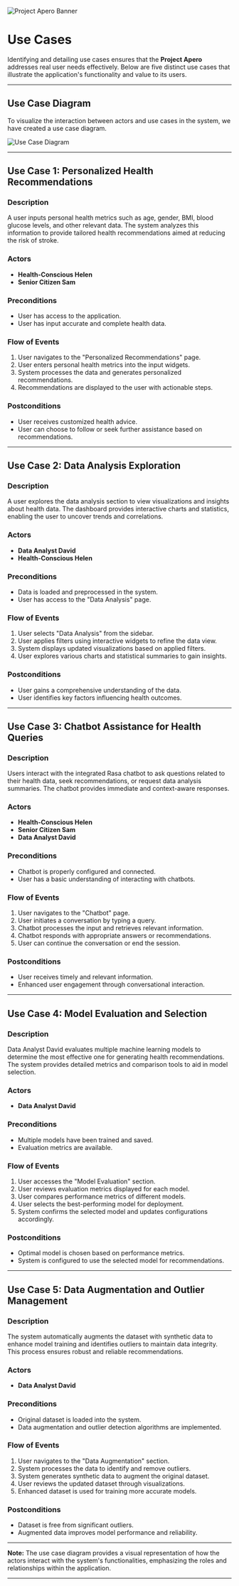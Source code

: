 ![Project Apero Banner](./img/ASP_Banner.png)

# **Use Cases**

Identifying and detailing use cases ensures that the **Project Apero** addresses real user needs effectively. Below are five distinct use cases that illustrate the application's functionality and value to its users.

---

## **Use Case Diagram**

To visualize the interaction between actors and use cases in the system, we have created a use case diagram.

![Use Case Diagram](./img/use_case_diagram.png)

---

## **Use Case 1: Personalized Health Recommendations**

### **Description**

A user inputs personal health metrics such as age, gender, BMI, blood glucose levels, and other relevant data. The system analyzes this information to provide tailored health recommendations aimed at reducing the risk of stroke.

### **Actors**

- **Health-Conscious Helen**
- **Senior Citizen Sam**

### **Preconditions**

- User has access to the application.
- User has input accurate and complete health data.

### **Flow of Events**

1. User navigates to the "Personalized Recommendations" page.
2. User enters personal health metrics into the input widgets.
3. System processes the data and generates personalized recommendations.
4. Recommendations are displayed to the user with actionable steps.

### **Postconditions**

- User receives customized health advice.
- User can choose to follow or seek further assistance based on recommendations.

---

## **Use Case 2: Data Analysis Exploration**

### **Description**

A user explores the data analysis section to view visualizations and insights about health data. The dashboard provides interactive charts and statistics, enabling the user to uncover trends and correlations.

### **Actors**

- **Data Analyst David**
- **Health-Conscious Helen**

### **Preconditions**

- Data is loaded and preprocessed in the system.
- User has access to the "Data Analysis" page.

### **Flow of Events**

1. User selects "Data Analysis" from the sidebar.
2. User applies filters using interactive widgets to refine the data view.
3. System displays updated visualizations based on applied filters.
4. User explores various charts and statistical summaries to gain insights.

### **Postconditions**

- User gains a comprehensive understanding of the data.
- User identifies key factors influencing health outcomes.

---

## **Use Case 3: Chatbot Assistance for Health Queries**

### **Description**

Users interact with the integrated Rasa chatbot to ask questions related to their health data, seek recommendations, or request data analysis summaries. The chatbot provides immediate and context-aware responses.

### **Actors**

- **Health-Conscious Helen**
- **Senior Citizen Sam**
- **Data Analyst David**

### **Preconditions**

- Chatbot is properly configured and connected.
- User has a basic understanding of interacting with chatbots.

### **Flow of Events**

1. User navigates to the "Chatbot" page.
2. User initiates a conversation by typing a query.
3. Chatbot processes the input and retrieves relevant information.
4. Chatbot responds with appropriate answers or recommendations.
5. User can continue the conversation or end the session.

### **Postconditions**

- User receives timely and relevant information.
- Enhanced user engagement through conversational interaction.

---

## **Use Case 4: Model Evaluation and Selection**

### **Description**

Data Analyst David evaluates multiple machine learning models to determine the most effective one for generating health recommendations. The system provides detailed metrics and comparison tools to aid in model selection.

### **Actors**

- **Data Analyst David**

### **Preconditions**

- Multiple models have been trained and saved.
- Evaluation metrics are available.

### **Flow of Events**

1. User accesses the "Model Evaluation" section.
2. User reviews evaluation metrics displayed for each model.
3. User compares performance metrics of different models.
4. User selects the best-performing model for deployment.
5. System confirms the selected model and updates configurations accordingly.

### **Postconditions**

- Optimal model is chosen based on performance metrics.
- System is configured to use the selected model for recommendations.

---

## **Use Case 5: Data Augmentation and Outlier Management**

### **Description**

The system automatically augments the dataset with synthetic data to enhance model training and identifies outliers to maintain data integrity. This process ensures robust and reliable recommendations.

### **Actors**

- **Data Analyst David**

### **Preconditions**

- Original dataset is loaded into the system.
- Data augmentation and outlier detection algorithms are implemented.

### **Flow of Events**

1. User navigates to the "Data Augmentation" section.
2. System processes the data to identify and remove outliers.
3. System generates synthetic data to augment the original dataset.
4. User reviews the updated dataset through visualizations.
5. Enhanced dataset is used for training more accurate models.

### **Postconditions**

- Dataset is free from significant outliers.
- Augmented data improves model performance and reliability.

---

**Note:** The use case diagram provides a visual representation of how the actors interact with the system's functionalities, emphasizing the roles and relationships within the application.

---

